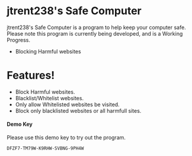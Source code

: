 # jtrent238's Safe Computer


jtrent238's Safe Computer is a program to help keep your computer safe. Please note this program is currently being developed, and is a Working Progress.

  - Blocking Harmful websites

# Features!

  - Block Harmful websites.
  - Blacklist/Whitelist websites.
  - Only allow Whitelisted websites be visited.
  - Block only blacklisted websites or all harmfull sites.
  
#### Demo Key

Please use this demo key to try out the program.

```key 
DFZF7-TM79W-K9RHW-SVBNG-9PH4W
```